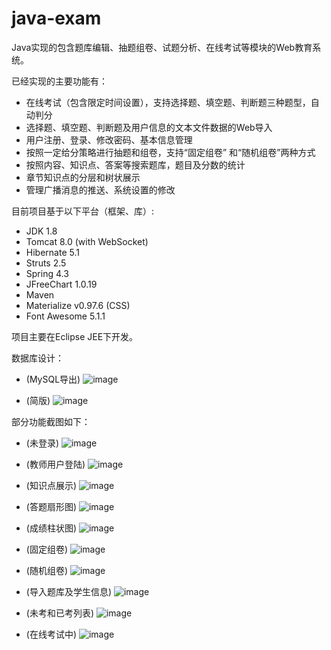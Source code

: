# java-exam
Java实现的包含题库编辑、抽题组卷、试题分析、在线考试等模块的Web教育系统。

已经实现的主要功能有：
- 在线考试（包含限定时间设置），支持选择题、填空题、判断题三种题型，自动判分
- 选择题、填空题、判断题及用户信息的文本文件数据的Web导入
- 用户注册、登录、修改密码、基本信息管理
- 按照一定给分策略进行抽题和组卷，支持“固定组卷” 和“随机组卷”两种方式
- 按照内容、知识点、答案等搜索题库，题目及分数的统计
- 章节知识点的分层和树状展示
- 管理广播消息的推送、系统设置的修改

目前项目基于以下平台（框架、库）:
- JDK 1.8
- Tomcat 8.0 (with WebSocket)
- Hibernate 5.1 
- Struts 2.5
- Spring 4.3
- JFreeChart 1.0.19
- Maven
- Materialize v0.97.6 (CSS)
- Font Awesome 5.1.1

项目主要在Eclipse JEE下开发。

数据库设计：
- (MySQL导出)
![image](screenshots/db_design1.bmp)

- (简版)
![image](screenshots/db_design2.png)

部分功能截图如下：
- (未登录)
![image](screenshots/screenshot_nologin.png)

- (教师用户登陆)
![image](screenshots/screenshot_adminlogin.png)

- (知识点展示)
![image](screenshots/screenshot_chart3.png)

- (答题扇形图)
![image](screenshots/screenshot_chart2.png)

- (成绩柱状图)
![image](screenshots/screenshot_chart1.png)

- (固定组卷)
![image](screenshots/screenshot_compose1.png)

- (随机组卷)
![image](screenshots/screenshot_compose2.png)

- (导入题库及学生信息)
![image](screenshots/screenshot_importdata.png)

- (未考和已考列表)
![image](screenshots/screenshot_examlist.png)

- (在线考试中)
![image](screenshots/screenshot_exam1.png)
